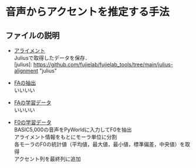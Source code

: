 # 音声からアクセントを推定する手法
## ファイルの説明
* [アライメント](./align_result_5000)<br>
Juliusで取得したデータを保存．<br>
[julius]: https://github.com/fujielab/fujielab_tools/tree/main/julius-alignment "julius"<br>

* [FAの抽出](./align_result_5000)<br>
いいいい
* [FAの学習データ](./align_result_5000)<br>
いいいい
* [F0の学習データ](./f0_stac_sample2.py)<br>
BASIC5,000の音声をPyWorldに入力してF0を抽出<br>
アライメント情報をもとにモーラ単位に分割<br>
各モーラのF0の統計値（平均値，最大値，最小値，標準偏差，中央値）を取得<br>
アクセント列を最終列に追加<br>
